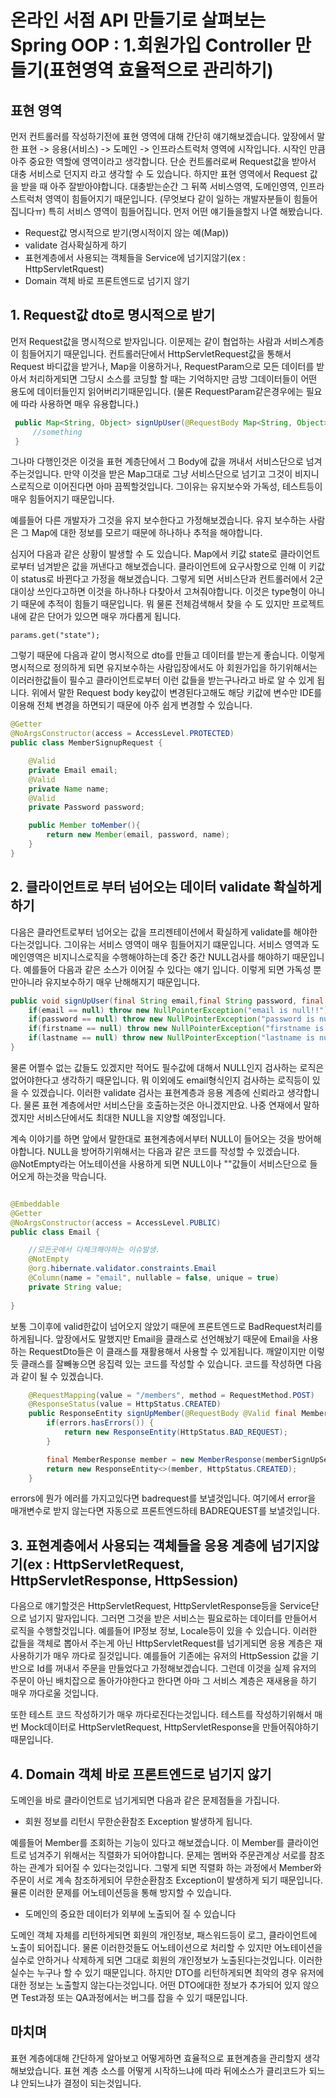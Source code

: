 # 온라인 서점 API 만들기로 살펴보는 Spring OOP : 1.회원가입 Controller 만들기(표현영역 효율적으로 관리하기)

## 표현 영역

먼저 컨트롤러를 작성하기전에 표현 영역에 대해 간단히 얘기해보겠습니다. 앞장에서 말한 표현 -> 응용(서비스) -> 도메인 -> 인프라스트럭처 영역에 시작입니다. 시작인 만큼 아주 중요한 역할에 영역이라고 생각합니다. 단순 컨트롤러로써 Request값을 받아서 대충 서비스로 던지지 라고 생각할 수 도 있습니다. 하지만 표현 영역에서 Request 값을 받을 때 아주 잘받아야합니다. 대충받는순간 그 뒤쪽 서비스영역, 도메인영역, 인프라스트럭처 영역이 힘들어지기 때문입니다. (무엇보다 같이 일하는 개발자분들이 힘들어집니다ㅠ) 특히 서비스 영역이 힘들어집니다. 먼저 어떤 얘기들을할지 나열 해봤습니다.

* Request값 명시적으로 받기(명시적이지 않는 예(Map))
* validate 검사확실하게 하기
* 표현계층에서 사용되는 객체들을 Service에 넘기지않기(ex : HttpServletRquest)
* Domain 객체 바로 프론트엔드로 넘기지 않기 


## 1. Request값 dto로 명시적으로 받기
먼저 Request값을 명시적으로 받자입니다. 이문제는 같이 협업하는 사람과 서비스계층이 힘들어지기 때문입니다. 컨트롤러단에서 HttpServletRequest값을 통해서 Request 바디값을 받거나, Map을 이용하거나, RequestParam으로 모든 데이터를 받아서 처리하게되면 그당시 소스를 코딩할 할 때는 기억하지만 금방 그데이터들이 어떤 용도에 데이터들인지 읽어버리기때문입니다. (물론 RequestParam같은경우에는 필요에 따라 사용하면 매우 유용합니다.)
```java
 public Map<String, Object> signUpUser(@RequestBody Map<String, Object> params){
     //something
 }
```

 그나마 다행인것은 이것을 표현 계층단에서 그 Body에 값을 꺼내서 서비스단으로 넘겨주는것입니다. 만약 이것을 받은 Map그대로 그냥 서비스단으로 넘기고 그것이 비지니스로직으로 이어진다면 아마 끔찍할것입니다. 그이유는 유지보수와 가독성, 테스트등이 매우 힘들어지기 때문입니다. 

 예를들어 다른 개발자가 그것을 유지 보수한다고 가정해보겠습니다. 유지 보수하는 사람은 그 Map에 대한 정보를 모르기 때문에 하나하나 추적을 해야합니다. 
 
 심지어 다음과 같은 상황이 발생할 수 도 있습니다. Map에서 키값 state로 클라이언트로부터 넘겨받은 값을 꺼낸다고 해보겠습니다. 클라이언트에 요구사항으로 인해 이 키값이 status로 바뀐다고 가정을 해보겠습니다. 그렇게 되면 서비스단과 컨트롤러에서 2군대이상 쓰인다고하면 이것을 하나하나 다찾아서 고쳐줘야합니다. 이것은 type형이 아니기 때문에 추적이 힘들기 때문입니다. 뭐 물론 전체검색해서 찾을 수 도 있지만 프로젝트내에 같은 단어가 있으면 매우 까다롭게 됩니다.

 ```
 params.get("state");
 ```

그렇기 때문에 다음과 같이 명시적으로 dto를 만들고 데이터를 받는게 좋습니다. 이렇게 명시적으로 정의하게 되면 유지보수하는 사람입장에서도 아 회원가입을 하기위해서는 이러러한값들이 필수고 클라이언트로부터 이런 값들을 받는구나라고 바로 알 수 있게 됩니다. 위에서 말한 Request body key값이 변경된다고해도 해당 키값에 변수만 IDE를 이용해 전체 변경을 하면되기 때문에 아주 쉽게 변경할 수 있습니다.
```java
@Getter
@NoArgsConstructor(access = AccessLevel.PROTECTED)
public class MemberSignupRequest {

    @Valid
    private Email email;
    @Valid
    private Name name;
    @Valid
    private Password password;

    public Member toMember(){
        return new Member(email, password, name);
    }
}
```

## 2. 클라이언트로 부터 넘어오는 데이터 validate 확실하게 하기
다음은 클라언트로부터 넘어오는 값을 프리젠테이션에서 확실하게 validate를 해야한다는것입니다. 그이유는 서비스 영역이 매우 힘들어지기 떄문입니다. 서비스 영역과 도메인영역은 비지니스로직을 수행해야하는데 중간 중간 NULL검사를 해야하기 때문입니다. 예를들어 다음과 같은 소스가 이어질 수 있다는 얘기 입니다. 이렇게 되면 가독성 뿐만아니라 유지보수하기 매우 난해해지기 때문입니다.
```java
public void signUpUser(final String email,final String password, final String  firstname, final String lastname){
    if(email == null) throw new NullPointerException("email is null!!")
    if(password == null) throw new NullPointerException("password is null!!")
    if(firstname == null) throw new NullPointerException("firstname is null!!")
    if(lastname == null) throw new NullPointerException("lastname is null!!")
}
```

물론 어쩔수 없는 값들도 있겠지만 적어도 필수값에 대해서 NULL인지 검사하는 로직은 없어야한다고 생각하기 때문입니다. 뭐 이외에도 email형식인지 검사하는 로직등이 있을 수 있겠습니다. 이러한 validate 검사는 표현계층과 응용 계층에 신뢰라고 생각합니다. 물론 표현 계층에서만 서비스단을 호출하는것은 아니겠지만요. 나중 연재에서 말하겠지만 서비스단에서도 최대한 NULL을 지양할 예정입니다. 

계속 이야기를 하면 앞에서 말한대로 표현계층에서부터 NULL이 들어오는 것을 방어해야합니다. NULL을 방어하기위해서는 다음과 같은 코드를 작성할 수 있겠습니다. @NotEmpty라는 어노테이션을 사용하게 되면 NULL이나 ""값들이 서비스단으로 들어오게 하는것을 막습니다.

```java

@Embeddable
@Getter
@NoArgsConstructor(access = AccessLevel.PUBLIC)
public class Email {

    //모든곳에서 다체크해야하는 이슈발생.
    @NotEmpty
    @org.hibernate.validator.constraints.Email
    @Column(name = "email", nullable = false, unique = true)
    private String value;
    
}

```
보통 그이후에 valid한값이 넘어오지 않았기 때문에 프론트엔드로 BadRequest처리를 하게됩니다. 앞장에서도 말했지만 Email을 클래스로 선언해놨기 때문에 Email을 사용하는 RequestDto들은 이 클래스를 재활용해서 사용할 수 있게됩니다. 깨알이지만 이렇듯 클래스를 잘빼놓으면 응집력 있는 코드를 작성할 수 있습니다. 코드를 작성하면 다음과 같이 될 수 있겠습니다.

```java
    @RequestMapping(value = "/members", method = RequestMethod.POST)
    @ResponseStatus(value = HttpStatus.CREATED)
    public ResponseEntity signUpMember(@RequestBody @Valid final MemberSignupRequest request, final BindingResult errors){
        if(errors.hasErrors()) {
            return new ResponseEntity(HttpStatus.BAD_REQUEST);
        }

        final MemberResponse member = new MemberResponse(memberSignUpService.signUp(request));
        return new ResponseEntity<>(member, HttpStatus.CREATED);
    }
```
errors에 뭔가 에러를 가지고있다면 badrequest를 보낼것입니다. 여기에서 error을 매개변수로 받지 않는다면 자동으로 프론트엔드하테 BADREQUEST를 보낼것입니다.


## 3. 표현계층에서 사용되는 객체들을 응용 계층에 넘기지않기(ex : HttpServletRequest, HttpServletResponse, HttpSession)
다음으로 얘기할것은 HttpServletRequest, HttpServletResponse등을 Service단으로 넘기지 말자입니다. 그러면 그것을 받은 서비스는 필요로하는 데이터를 만들어서 로직을 수행할것입니다. 예를들어 IP정보 정보, Locale등이 있을 수 있습니다. 이러한 값들을 객체로 뽑아서 주는게 아닌 HttpServletRequest를 넘기게되면 응용 계층은 재사용하기가 매우 까다로 질것입니다. 예를들어 기존에는 유저의 HttpSession 값을 기반으로 Id를 꺼내서 주문을 만들었다고 가정해보겠습니다. 그런데 이것을 실제 유저의 주문이 아닌 배치잡으로 돌아가야한다고 한다면 아마 그 서비스 계층은 재새용을 하기 매우 까다로울 것입니다.

또한 테스트 코드 작성하기가 매우 까다로진다는것입니다. 테스트를 작성하기위해서 매번 Mock데이터로 HttpServletRequest, HttpServletResponse을 만들어줘야하기 때문입니다. 

## 4. Domain 객체 바로 프론트엔드로 넘기지 않기 
도메인을 바로 클라이언트로 넘기게되면 다음과 같은 문제점들을 가집니다. 

* 회원 정보를 리턴시 무한순환참조 Exception 발생하게 됩니다.

예를들어 Member를 조회하는 기능이 있다고 해보겠습니다. 이 Member를 클라이언트로 넘겨주기 위해서는 직렬화가 되어야합니다. 문제는 멤버와 주문관계상 서로를 참조하는 관계가 되어질 수 있다는것입니다. 그렇게 되면 직렬화 하는 과정에서 Member와 주문이 서로 계속 참조하게되어 무한순환참조 Exception이 발생하게 되기 때문입니다.
뮬론 이러한 문제를 어노테이션등을 통해 방지할 수 있습니다.

* 도메인의 중요한 데이터가 외부에 노출되어 질 수 있습니다

도메인 객체 자체를 리턴하게되면 회원의 개인정보, 패스워드등이 로그, 클라이언트에 노출이 되어집니다. 물론 이러한것들도 어노테이션으로 처리할 수 있지만 어노테이션을 실수로 안하거나 삭제하게 되면 그대로 회원의 개인정보가 노출된다는것입니다. 이러한 실수는 누구나 할 수 있기 때문입니다.
하지만 DTO를 리턴하게되면 최악의 경우 유저에대한 정보는 노출할지 않는다는것입니다. 어떤 DTO에대한 정보가 추가되어 있지 않으면 Test과정 또는 QA과정에서는 버그를 잡을 수 있기 때문입니다.


## 마치며
표현 계층에대해 간단하게 알아보고 어떻게하면 효율적으로 표현계층을 관리할지 생각해보았습니다. 표현 계층 소스를 어떻게 시작하느냐에 따라 뒤에소스가 클리코드가 되느냐 안되느냐가 결정이 되는것입니다. 